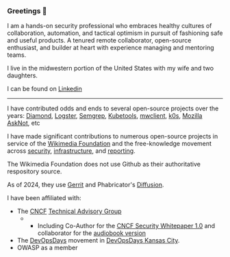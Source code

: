 ### Greetings 👋

I am a hands-on security professional who embraces healthy cultures of collaboration, automation, and tactical optimism in pursuit of fashioning safe and useful products. A tenured remote collaborator, open-source enthusiast, and builder at heart with experience managing and mentoring teams.

I live in the midwestern portion of the United States with my wife and two daughters.

I can be found on [Linkedin](https://www.linkedin.com/in/chase-pettet/)

--------

I have contributed odds and ends to several open-source projects over the years: [Diamond](https://github.com/python-diamond/Diamond/commits?author=chasemp|Diamond), [Logster](https://github.com/etsy/logster/commits?author=chasemp), [Semgrep](https://github.com/semgrep/semgrep-action/commits/develop/?author=chasemp|Semgrep), [Kubetools](https://github.com/collabnix/kubetools/commits?author=chasemp), [mwclient](https://github.com/mwclient/mwclient/commits?author=chasemp), [k0s](https://github.com/k0sproject/k0s/issues?q=is%3Aissue+author%3Achasemp+), [Mozilla AskNot](https://github.com/jdm/asknot/commits?author=chasemp), etc


I have made significant contributions to numerous open-source projects in service of the [Wikimedia Foundation](https://wikimediafoundation.org/) and the free-knowledge movement across [security](https://github.com/wikimedia/operations-puppet/commit/057dc2fa3aa24eba80d4e1f8e263b17743625543), [infrastructure](https://github.com/wikimedia/operations-puppet/commits?author=chasemp&after=96514b822dc01686d6ca7367fe24a779b3f10167+34), and [reporting](https://github.com/chasemp/wikimedia-security-tooling-peek).  

The Wikimedia Foundation does not use Github as their authoritative respository source.  

As of 2024, they use [Gerrit](https://gerrit.wikimedia.org/r/q/status:open+-is:wip) and Phabricator's [Diffusion](https://phabricator.wikimedia.org/diffusion/commit/query/FZiBzYjORg1k/#R).


I have been affiliated with:
- The [CNCF](https://github.com/cncf/toc/commits?author=chasemp) [Technical Advisory Group](https://github.com/cncf/tag-security/commits?author=chasemp)
  - - Including Co-Author for the [CNCF Security Whitepaper 1.0](https://github.com/cncf/tag-security/tree/main/security-whitepaper/v1) and collaborator for the [audiobook version](https://www.cncf.io/blog/2022/08/12/cloud-native-security-whitepaper-version-1-0-audiobook-release/)
- The [DevOpsDays](https://github.com/devopsdays/devopsdays-web/commits?author=chasemp) movement in [DevOpsDays Kansas City](https://devopsdays.org/events/2016-kansascity/welcome/).
- OWASP as a member




